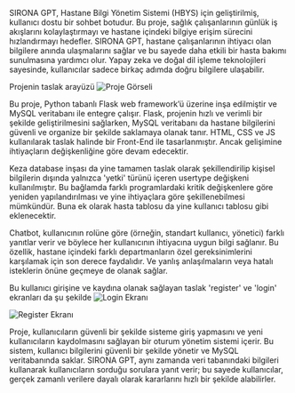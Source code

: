 SIRONA GPT, Hastane Bilgi Yönetim Sistemi (HBYS) için geliştirilmiş, kullanıcı dostu bir sohbet botudur. Bu proje, sağlık çalışanlarının günlük iş akışlarını kolaylaştırmayı ve hastane içindeki bilgiye erişim sürecini hızlandırmayı hedefler. SIRONA GPT, hastane çalışanlarının ihtiyacı olan bilgilere anında ulaşmalarını sağlar ve bu sayede daha etkili bir hasta bakımı sunulmasına yardımcı olur. Yapay zeka ve doğal dil işleme teknolojileri sayesinde, kullanıcılar sadece birkaç adımda doğru bilgilere ulaşabilir.

Projenin taslak arayüzü
![Proje Görseli](https://i.imgur.com/kF7B8bq.png)


Bu proje, Python tabanlı Flask web framework’ü üzerine inşa edilmiştir ve MySQL veritabanı ile entegre çalışır. Flask, projenin hızlı ve verimli bir şekilde geliştirilmesini sağlarken, MySQL veritabanı da hastane bilgilerini güvenli ve organize bir şekilde saklamaya olanak tanır. HTML, CSS ve JS kullanılarak taslak halinde bir Front-End ile tasarlanmıştır. Ancak gelişimine ihtiyaçların değişkenliğine göre devam edecektir.

Keza database inşası da yine tamamen taslak olarak şekillendirilip kişisel bilgilerin dışında yalnızca 'yetki' türünü içeren usertype değişkeni kullanılmıştır. Bu bağlamda farklı programlardaki kritik değişkenlere göre yeniden yapılandırılması ve yine ihtiyaçlara göre şekillenebilmesi mümkündür. Buna ek olarak hasta tablosu da yine kullanıcı tablosu gibi eklenecektir.

Chatbot, kullanıcının rolüne göre (örneğin, standart kullanıcı, yönetici) farklı yanıtlar verir ve böylece her kullanıcının ihtiyacına uygun bilgi sağlanır. Bu özellik, hastane içindeki farklı departmanların özel gereksinimlerini karşılamak için son derece faydalıdır. Ve yanlış anlaşılmaların veya hatalı isteklerin önüne geçmeye de olanak sağlar.

Bu kullanıcı girişine ve kaydına olanak sağlayan taslak 'register' ve 'login' ekranları da şu şekilde 
![Login Ekranı](https://i.imgur.com/8NPb7d1.png)

![Register Ekranı](https://i.imgur.com/ahMeL0B.png)


Proje, kullanıcıların güvenli bir şekilde sisteme giriş yapmasını ve yeni kullanıcıların kaydolmasını sağlayan bir oturum yönetim sistemi içerir. Bu sistem, kullanıcı bilgilerini güvenli bir şekilde yönetir ve MySQL veritabanında saklar. SIRONA GPT, aynı zamanda veri tabanındaki bilgileri kullanarak kullanıcıların sorduğu sorulara yanıt verir; bu sayede kullanıcılar, gerçek zamanlı verilere dayalı olarak kararlarını hızlı bir şekilde alabilirler.






